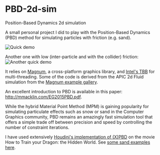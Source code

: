 # PBD-2d-sim
Position-Based Dynamics 2d simulation

A small personal project I did to play with the Position-Based Dynamics (PBD) method for simulating particles with friction (e.g. sand).

![Quick demo](https://media.giphy.com/media/UkyPhN6lSwJjNIPhfV/giphy.gif)

Another one with low (inter-particle and with the collider) friction:
![Another quick demo](https://media.giphy.com/media/WnRcLGYGB2TKOzxWz2/giphy.gif)

It relies on [Magnum](https://magnum.graphics/), a cross-platform  graphics library, and [Intel's TBB](https://github.com/oneapi-src/oneTBB) for multi-threading. Some of the code is derived from the APIC 2d Fluid simulation from the [Magnum example gallery](https://magnum.graphics/showcase/). 

An excellent introduction to PBD is available in this paper: http://mmacklin.com/EG2015PBD.pdf.

While the hybrid Material Point Method (MPM) is gaining popularity for simulating particulate effects such as snow or sand in the Computer Graphics community, PBD remains an amazingly fast simulation tool that offers a simple trade off between precision and speed by controlling the number of constraint iterations.

I have used extensively [Houdini's implementation of (X)PBD](https://www.sidefx.com/docs/houdini/grains/about.html) on the movie How to Train your Dragon: the Hidden World. See [some sand examples here](https://vimeo.com/156511737#t=35s).

